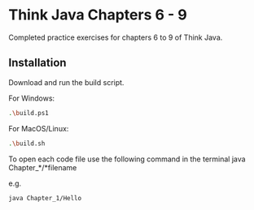 # Think Java Chapters 6 - 9

Completed practice exercises for chapters 6 to 9 of Think Java.

## Installation

Download and run the build script.

For Windows:

```bash
.\build.ps1
```

For MacOS/Linux:

```bash
.\build.sh
```

To open each code file use the following command in the terminal java Chapter\_*/*filename

e.g.

```bash
java Chapter_1/Hello
```
